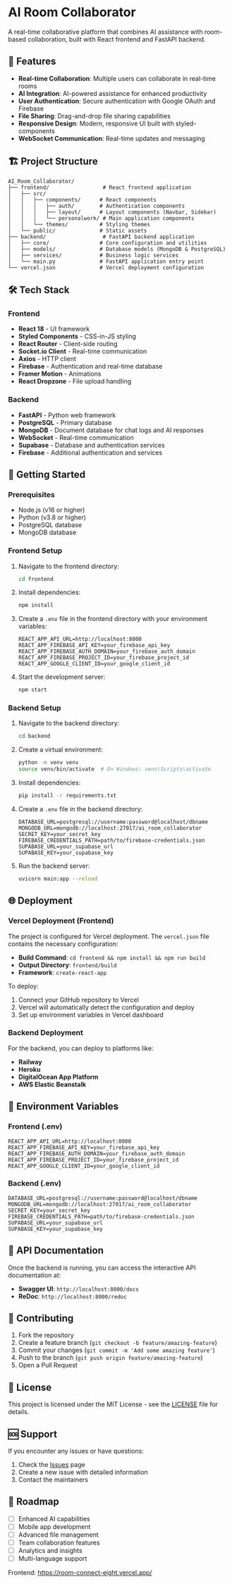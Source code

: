 # AI Room Collaborator

A real-time collaborative platform that combines AI assistance with room-based collaboration, built with React frontend and FastAPI backend.

## 🚀 Features

- **Real-time Collaboration**: Multiple users can collaborate in real-time rooms
- **AI Integration**: AI-powered assistance for enhanced productivity
- **User Authentication**: Secure authentication with Google OAuth and Firebase
- **File Sharing**: Drag-and-drop file sharing capabilities
- **Responsive Design**: Modern, responsive UI built with styled-components
- **WebSocket Communication**: Real-time updates and messaging

## 🏗️ Project Structure

```
AI_Room_Collaborator/
├── frontend/                 # React frontend application
│   ├── src/
│   │   ├── components/      # React components
│   │   │   ├── auth/        # Authentication components
│   │   │   ├── layout/      # Layout components (Navbar, Sidebar)
│   │   │   └── personalwork/ # Main application components
│   │   └── themes/          # Styling themes
│   └── public/              # Static assets
├── backend/                  # FastAPI backend application
│   ├── core/                # Core configuration and utilities
│   ├── models/              # Database models (MongoDB & PostgreSQL)
│   ├── services/            # Business logic services
│   └── main.py              # FastAPI application entry point
└── vercel.json              # Vercel deployment configuration
```

## 🛠️ Tech Stack

### Frontend
- **React 18** - UI framework
- **Styled Components** - CSS-in-JS styling
- **React Router** - Client-side routing
- **Socket.io Client** - Real-time communication
- **Axios** - HTTP client
- **Firebase** - Authentication and real-time database
- **Framer Motion** - Animations
- **React Dropzone** - File upload handling

### Backend
- **FastAPI** - Python web framework
- **PostgreSQL** - Primary database
- **MongoDB** - Document database for chat logs and AI responses
- **WebSocket** - Real-time communication
- **Supabase** - Database and authentication services
- **Firebase** - Additional authentication and services

## 🚀 Getting Started

### Prerequisites
- Node.js (v16 or higher)
- Python (v3.8 or higher)
- PostgreSQL database
- MongoDB database

### Frontend Setup

1. Navigate to the frontend directory:
   ```bash
   cd frontend
   ```

2. Install dependencies:
   ```bash
   npm install
   ```

3. Create a `.env` file in the frontend directory with your environment variables:
   ```env
   REACT_APP_API_URL=http://localhost:8000
   REACT_APP_FIREBASE_API_KEY=your_firebase_api_key
   REACT_APP_FIREBASE_AUTH_DOMAIN=your_firebase_auth_domain
   REACT_APP_FIREBASE_PROJECT_ID=your_firebase_project_id
   REACT_APP_GOOGLE_CLIENT_ID=your_google_client_id
   ```

4. Start the development server:
   ```bash
   npm start
   ```

### Backend Setup

1. Navigate to the backend directory:
   ```bash
   cd backend
   ```

2. Create a virtual environment:
   ```bash
   python -m venv venv
   source venv/bin/activate  # On Windows: venv\Scripts\activate
   ```

3. Install dependencies:
   ```bash
   pip install -r requirements.txt
   ```

4. Create a `.env` file in the backend directory:
   ```env
   DATABASE_URL=postgresql://username:password@localhost/dbname
   MONGODB_URL=mongodb://localhost:27017/ai_room_collaborator
   SECRET_KEY=your_secret_key
   FIREBASE_CREDENTIALS_PATH=path/to/firebase-credentials.json
   SUPABASE_URL=your_supabase_url
   SUPABASE_KEY=your_supabase_key
   ```

5. Run the backend server:
   ```bash
   uvicorn main:app --reload
   ```

## 🌐 Deployment

### Vercel Deployment (Frontend)

The project is configured for Vercel deployment. The `vercel.json` file contains the necessary configuration:

- **Build Command**: `cd frontend && npm install && npm run build`
- **Output Directory**: `frontend/build`
- **Framework**: `create-react-app`

To deploy:
1. Connect your GitHub repository to Vercel
2. Vercel will automatically detect the configuration and deploy
3. Set up environment variables in Vercel dashboard

### Backend Deployment

For the backend, you can deploy to platforms like:
- **Railway**
- **Heroku**
- **DigitalOcean App Platform**
- **AWS Elastic Beanstalk**

## 🔧 Environment Variables

### Frontend (.env)
```env
REACT_APP_API_URL=http://localhost:8000
REACT_APP_FIREBASE_API_KEY=your_firebase_api_key
REACT_APP_FIREBASE_AUTH_DOMAIN=your_firebase_auth_domain
REACT_APP_FIREBASE_PROJECT_ID=your_firebase_project_id
REACT_APP_GOOGLE_CLIENT_ID=your_google_client_id
```

### Backend (.env)
```env
DATABASE_URL=postgresql://username:password@localhost/dbname
MONGODB_URL=mongodb://localhost:27017/ai_room_collaborator
SECRET_KEY=your_secret_key
FIREBASE_CREDENTIALS_PATH=path/to/firebase-credentials.json
SUPABASE_URL=your_supabase_url
SUPABASE_KEY=your_supabase_key
```

## 📝 API Documentation

Once the backend is running, you can access the interactive API documentation at:
- **Swagger UI**: `http://localhost:8000/docs`
- **ReDoc**: `http://localhost:8000/redoc`

## 🤝 Contributing

1. Fork the repository
2. Create a feature branch (`git checkout -b feature/amazing-feature`)
3. Commit your changes (`git commit -m 'Add some amazing feature'`)
4. Push to the branch (`git push origin feature/amazing-feature`)
5. Open a Pull Request

## 📄 License

This project is licensed under the MIT License - see the [LICENSE](LICENSE) file for details.

## 🆘 Support

If you encounter any issues or have questions:
1. Check the [Issues](https://github.com/VeeramRoshanReddy/AI_Room_Collaborator/issues) page
2. Create a new issue with detailed information
3. Contact the maintainers

## 🔮 Roadmap

- [ ] Enhanced AI capabilities
- [ ] Mobile app development
- [ ] Advanced file management
- [ ] Team collaboration features
- [ ] Analytics and insights
- [ ] Multi-language support 

Frontend: https://room-connect-eight.vercel.app/ 